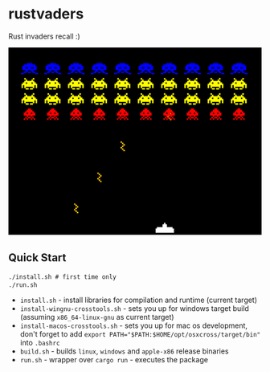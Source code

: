 # rustvaders

Rust invaders recall :)

![rustvaders](rustvaders.png)

## Quick Start

```
./install.sh # first time only
./run.sh
```

* `install.sh` - install libraries for compilation and runtime (current target)
* `install-wingnu-crosstools.sh` - sets you up for windows target build (assuming `x86_64-linux-gnu` as current target)
* `install-macos-crosstools.sh` - sets you up for mac os development, don't forget to add `export PATH="$PATH:$HOME/opt/osxcross/target/bin"` into `.bashrc`
* `build.sh` - builds `linux`, `windows` and `apple-x86` release binaries
* `run.sh` - wrapper over `cargo run` - executes the package
